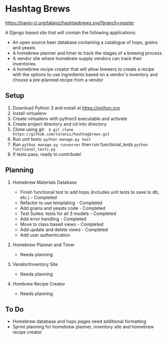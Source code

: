 Hashtag Brews
=============
https://travis-ci.org/talaniz/hashtagbrews.svg?branch=master

A Django based site that will contain the following applications:
* An open source beer database containing a catalogue of hops, grains and yeasts
* A homebrew planner and timer to track the stages of a brewing process
* A vendor site where homebrew supply vendors can track their inventories
* A homebrew recipe creator that will allow brewers to create a recipe with the options to use ingredients based on a vendor's inventory and choose a pre-planned recipe from a vendor

## Setup

1. Download Python 3 and install at https://python.org
2. Install virtualenv
3. Create virtualenv with python3 executable and activate
4. Create project directory and cd into directory
5. Clone using git: ``` $ git clone https://github.com/talaniz/hashtagbrews.git```
6. Run unit tests: ```python manage.py test```
7. Run ```python manage.py runserver``` then run functional_tests ```python functional_tests.py```
8. If tests pass, ready to contribute!

## Planning

1. Homebrew Materials Database

    * Finish functional test to add hops (includes unit tests to save to db, etc.) - Completed
    * Refactor to use templating - Completed
    * Add grains and yeasts code - Completed
    * Test Suites: tests for all 3 models - Completed
    * Add error handling - Completed
    * Move to class based views - Completed
    * Add update and delete views - Completed
    * Add user authentication.

2. Homebrew Planner and Timer
    * Needs planning

3. Vendor/Inventory Site
    * Needs planning

4. Hombrew Recipe Creator
    * Needs planning

## To Do
* Homebrew database and hops pages need additional formatting
* Sprint planning for homebrew planner, inventory site and homebrew recipe creator